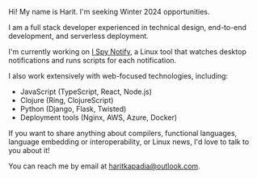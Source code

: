 Hi! My name is Harit. I'm seeking Winter 2024 opportunities.

I am a full stack developer experienced in technical design, end-to-end development, and serverless deployment.

I'm currently working on [I Spy Notify](https://github.com/i-spy-notify), a Linux tool that watches desktop notifications and runs scripts for each notification.

I also work extensively with web-focused technologies, including:
- JavaScript (TypeScript, React, Node.js)
- Clojure (Ring, ClojureScript)
- Python (Django, Flask, Twisted)
- Deployment tools (Nginx, AWS, Azure, Docker)

If you want to share anything about compilers, functional languages, language embedding or interoperability, or Linux news, I'd love to talk to you about it!

You can reach me by email at haritkapadia@outlook.com.
